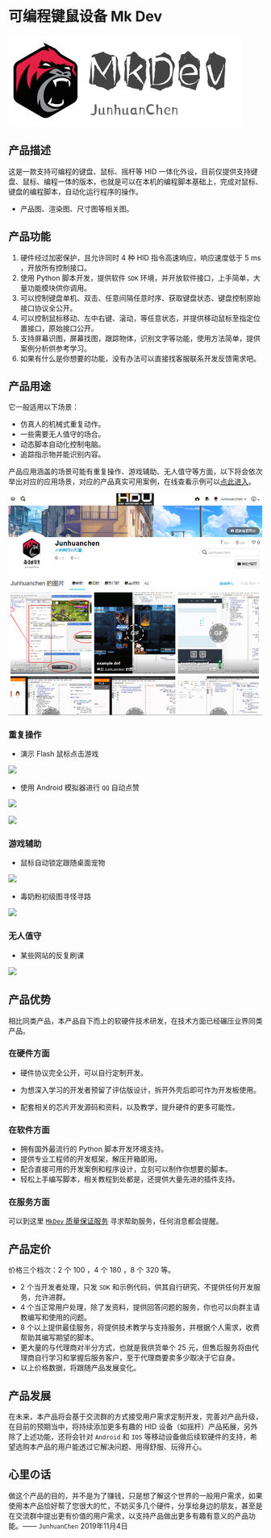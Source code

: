 # 可编程键鼠设备 Mk Dev

![](.\相关素材\logo_02.png)

## 产品描述

这是一款支持可编程的键盘、鼠标、摇杆等 HID 一体化外设，目前仅提供支持键盘、鼠标、编程一体的版本，也就是可以在本机的编程脚本基础上，完成对鼠标、键盘的编程脚本，自动化运行程序的操作。

- 产品图、渲染图、尺寸图等相关图。

## 产品功能

1. 硬件经过加密保护，且允许同时 4 种 HID 指令高速响应，响应速度低于 5 ms ，开放所有控制接口。
2. 使用 Python 脚本开发，提供软件 `SDK` 环境，并开放软件接口，上手简单，大量功能模块供你调用。
3. 可以控制键盘单机、双击、任意间隔任意时序、获取键盘状态、键盘控制原始接口协议全公开。
4. 可以控制鼠标移动、左中右键、滚动，等任意状态，并提供移动鼠标至指定位置接口，原始接口公开。
5. 支持屏幕识图，屏幕找图，跟踪物体，识别文字等功能，使用方法简单，提供案例分析供参考学习。
6. 如果有什么是你想要的功能，没有办法可以直接找客服联系开发反馈需求吧。

## 产品用途

它一般适用以下场景：

- 仿真人的机械式重复动作。
- 一些需要无人值守的场合。
- 动态脚本自动化控制电脑。
- 追踪指示物并能识别内容。

产品应用涵盖的场景可能有重复操作、游戏辅助、无人值守等方面，以下将会依次举出对应的应用场景，对应的产品真实可用案例，在线查看示例可以[点此进入](https://www.z4a.net/junhuanchen)。

![](.\相关素材\example_index.png)

### 重复操作

- 演示 Flash 鼠标点击游戏

![](https://www.z4a.net/images/2019/11/07/example_click.gif)

- 使用 Android 模拟器进行 `QQ` 自动点赞

![](https://www.z4a.net/images/2019/11/07/example_qq_00.gif)

![](https://www.z4a.net/images/2019/11/07/example_qq_01.gif)

### 游戏辅助

- 鼠标自动锁定跟随桌面宠物

![](https://www.z4a.net/images/2019/11/07/example_pigs.gif)

- 毒奶粉初级图寻怪寻路

![](https://www.z4a.net/images/2019/11/07/example_dnf.gif)

### 无人值守

- 某些网站的反复刷课

![](https://www.z4a.net/images/2019/11/07/example_guard.gif)

## 产品优势

相比同类产品，本产品自下而上的软硬件技术研发，在技术方面已经碾压业界同类产品。

### 在硬件方面

- 硬件协议完全公开，可以自行定制开发。

- 为想深入学习的开发者预留了评估版设计，拆开外壳后即可作为开发板使用。
- 配套相关的芯片开发源码和资料，以及教学，提升硬件的更多可能性。

### 在软件方面

- 拥有国外最流行的 Python 脚本开发环境支持。
- 提供专业工程师的开发框架，解压开箱即用。
- 配合直接可用的开发案例和程序设计，立刻可以制作你想要的脚本。
- 轻松上手编写脚本，相关教程到处都是，还提供大量先进的插件支持。

### 在服务方面

可以到这里 [`MkDev` 质量保证服务](https://git.code.tencent.com/junhuanchen/MkDevService) 寻求帮助服务，任何消息都会提醒。

## 产品定价

价格三个档次：2 个 100 ，4 个 180 ，8 个 320 等。

- 2 个当开发者处理，只发 `SDK` 和示例代码，供其自行研究，不提供任何开发服务，允许进群。
- 4 个当正常用户处理，除了发资料，提供回答问题的服务，你也可以向群主请教编写和使用的问题。
- 8 个以上提供最佳服务，将提供技术教学与支持服务，并根据个人需求，收费帮助其编写期望的脚本。
- 更大量的与代理商对半分方式，也就是我供货单个 25 元，但售后服务将由代理商自行学习和掌握后服务客户，至于代理商要卖多少取决于它自身。
- 以上价格数据，将跟随产品发展变化。

## 产品发展

​		在未来，本产品将会基于交流群的方式接受用户需求定制开发，完善对产品升级，在目前的预期当中，将持续添加更多有趣的 HID 设备（如摇杆）产品拓展，另外除了上述功能，还将会针对 `Android` 和 `IOS` 等移动设备做后续软硬件的支持，希望选购本产品的用户能透过它解决问题、用得舒服、玩得开心。

## 心里の话

​		做这个产品的目的，并不是为了赚钱，只是想了解这个世界的一般用户需求，如果使用本产品恰好帮了您很大的忙，不妨买多几个硬件，分享给身边的朋友，甚至是在交流群中提出更有价值的用户需求，以支持产品做出更多有趣有意义的产品功能。—— `JunhuanChen` 2019年11月4日 
